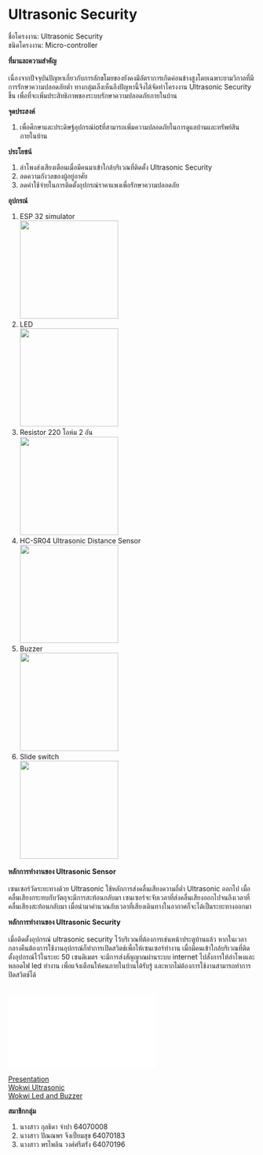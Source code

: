 # Ultrasonic Security

ชื่อโครงงาน: Ultrasonic Security<br>
ชนิดโครงงาน: Micro-controller<br>

<b>ที่มาและความสำคัญ</b><br /> <br>
  เนื่องจากปัจจุบันปัญหาเกี่ยวกับการลักขโมยของยังคงมีอัตราการเกิดค่อนข้างสูงโดยเฉพาะยามวิกาลที่มีการรักษาความปลอดภัยต่ำ ทางกลุ่มเล็งเห็นถึงปัญหานี้จึงได้จัดทำโครงงาน Ultrasonic Security ขึ้น เพื่อที่จะเพิ่มประสิทธิภาพของระบบรักษาความปลอดภัยภายในบ้าน
  
<b>จุดประสงค์</b><br>
  1. เพื่อศึกษาและประดิษฐ์อุปกรณ์iotที่สามารถเพิ่มความปลอดภัยในการดูแลบ้านและทรัพย์สินภายในบ้าน
  
<b>ประโยชน์</b><br>
  1. ลำโพงส่งเสียงเตือนเมื่อมีคนมาเข้าใกล้บริเวณที่ติดตั้ง Ultrasonic Security
  2. ลดความกังวลของผู้อยู่อาศัย
  3. ลดค่าใช้จ่ายในการติดตั้งอุปกรณ์ราคาแพงเพื่อรักษาความปลอดภัย

<b>อุปกรณ์</b><br>
1. ESP 32 simulator <br>
<img src = "https://user-images.githubusercontent.com/88420671/166657183-22f6d4ba-c7f2-4973-ae8a-bf035c975bc5.png" width = "200px"><br>
2. LED <br>
<img src = "https://user-images.githubusercontent.com/88420671/166657335-da558e56-70c3-4f53-bf02-67b39a9bf3a5.png" width = "200px"><br>
3. Resistor 220 โอห์ม 2 อัน<br>
<img src = "https://user-images.githubusercontent.com/101054221/167414625-871ac7e3-0a92-44bf-8e95-57145c0e22b7.png" width = "200px"><br>
4. HC-SR04 Ultrasonic Distance Sensor <br>
<img src = "https://user-images.githubusercontent.com/88420671/166657383-98dbf3ad-286e-4024-9c63-781665dd4e9d.png" width = "200px"><br>
5. Buzzer <br>
<img src = "https://user-images.githubusercontent.com/88420671/166657399-70d8aad2-9327-456c-8fae-c5e1e2358426.png" width = "200px"><br>
6. Slide switch <br>
<img src = "https://user-images.githubusercontent.com/88420671/166657478-f4151467-0850-471a-a4c9-4a401f309b1f.png" width = "200px"><br>

  <b>หลักการทำงานของ Ultrasonic Sensor</b><br /> <br>
  เซนเซอร์วัดระยะทางด้วย Ultrasonic ใช้หลักการส่งคลื่นเสียงความถี่ต่ำ Ultrasonic ออกไป เมื่อคลื่นเสียงกระทบกับวัตถุจะมีการสะท้อนกลับมา เซนเซอร์จะจับเวลาที่ส่งคลื่นเสียงออกไปจนถึงเวลาที่คลื่นเสียงสะท้อนกลับมา เมื่อนำมาคำนวณกับเวลาที่เสียงเดินทางในอากาศก็จะได้เป็นระยะทางออกมา
  
  <b>หลักการทำงานของ Ultrasonic Security</b><br /> <br>
  เมื่อติดตั้งอุปกรณ์ ultrasonic security ไว้บริเวณที่ต้องการเช่นหน้าประตูบ้านแล้ว หากในเวลากลางคืนต้องการใช้งานอุปกรณ์ก็ทำการเปิดสวิตช์เพื่อให้เซนเซอร์ทำงาน เมื่อมีคนเข้าใกล้บริเวณที่ติดตั้งอุปกรณ์ไว้ในระยะ 50 เซนติเมตร จะมีการส่งสัญญาณผ่านระบบ internet ไปสั่งการให้ลำโพงและหลอดไฟ led ทำงาน เพื่อแจ้งเตือนให้คนภายในบ้านได้รับรู้ และหากไม่ต้องการใช้งานสามารถทำการปิดสวิตช์ได้
 <br /> <br>
 
 <embed src = "Poster.pdf"></embed>
 
<a href = "https://youtu.be/7cu831H9Jzg">Presentation</a><br>
<a href = "https://wokwi.com/projects/330350510226801235">Wokwi Ultrasonic</a><br>
<a href = "https://wokwi.com/projects/330897401225151060">Wokwi Led and Buzzer</a><br>
  
<b>สมาชิกกลุ่ม</b>
  1. นางสาว กุลธิดา         จำปา          64070008<br>
  2. นางสาว ปัณณพร        จึงเปี่ยมสุข      64070183<br>
  3. นางสาว พรไพลิน        วงศ์ศรีตรัง      64070196<br>
  


